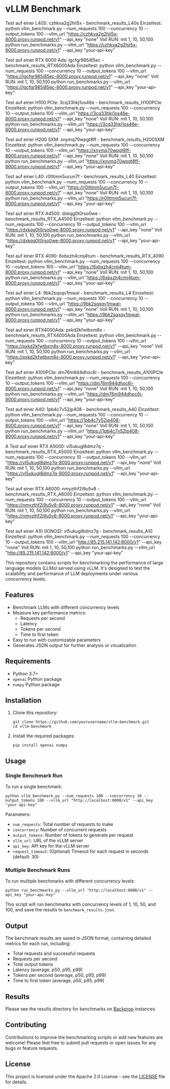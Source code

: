 # vLLM Benchmark


Test auf einer L40S: czhkva2g2hii5x - benchmark_results_L40s
Einzeltest:
python vllm_benchmark.py --num_requests 100 --concurrency 10 --output_tokens 100 --vllm_url "https://czhkva2g2hii5x-8000.proxy.runpod.net/v1" --api_key "none"
Voll RUN: mit 1, 10, 50,100
python run_benchmarks.py --vllm_url "https://czhkva2g2hii5x-8000.proxy.runpod.net/v1" --api_key "your-api-key"


Test auf einer RTX 6000 Ada: lgcfgr985i85ec - benchmark_results_RTX6000Ada
Einzeltest:
python vllm_benchmark.py --num_requests 100 --concurrency 10 --output_tokens 100 --vllm_url "https://lgcfgr985i85ec-8000.proxy.runpod.net/v1" --api_key "none"
Voll RUN: mit 1, 10, 50,100
python run_benchmarks.py --vllm_url "https://lgcfgr985i85ec-8000.proxy.runpod.net/v1" --api_key "your-api-key"

Test auf einer H100 PCIe: 3cq33hkj1os46e - benchmark_results_H100PCIe
Einzeltest:
python vllm_benchmark.py --num_requests 100 --concurrency 10 --output_tokens 100 --vllm_url "https://3cq33hkj1os46e-8000.proxy.runpod.net/v1" --api_key "none"
Voll RUN: mit 1, 10, 50,100
python run_benchmarks.py --vllm_url "https://3cq33hkj1os46e-8000.proxy.runpod.net/v1" --api_key "your-api-key"

Test auf einer H200 SXM: xnymq70wpgt8ff - benchmark_results_H200SXM
Einzeltest:
python vllm_benchmark.py --num_requests 100 --concurrency 10 --output_tokens 100 --vllm_url "https://xnymq70wpgt8ff-8000.proxy.runpod.net/v1" --api_key "none"
Voll RUN: mit 1, 10, 50,100
python run_benchmarks.py --vllm_url "https://xnymq70wpgt8ff-8000.proxy.runpod.net/v1" --api_key "your-api-key"

Test auf einer L40: r0lttmm5ucun7f - benchmark_results_L40
Einzeltest:
python vllm_benchmark.py --num_requests 100 --concurrency 10 --output_tokens 100 --vllm_url "https://r0lttmm5ucun7f-8000.proxy.runpod.net/v1" --api_key "none"
Voll RUN: mit 1, 10, 50,100
python run_benchmarks.py --vllm_url "https://r0lttmm5ucun7f-8000.proxy.runpod.net/v1" --api_key "your-api-key"

Test auf einer RTX A4500: dxkqg0t0rso0we - benchmark_results_RTX_A4500
Einzeltest:
python vllm_benchmark.py --num_requests 100 --concurrency 10 --output_tokens 100 --vllm_url "https://dxkqg0t0rso0we-8000.proxy.runpod.net/v1" --api_key "none"
Voll RUN: mit 1, 10, 50,100
python run_benchmarks.py --vllm_url "https://dxkqg0t0rso0we-8000.proxy.runpod.net/v1" --api_key "your-api-key"

Test auf einer RTX 4090: 6xbxzh4cmj4tum - benchmark_results_RTX_4090
Einzeltest:
python vllm_benchmark.py --num_requests 100 --concurrency 10 --output_tokens 100 --vllm_url "https://6xbxzh4cmj4tum-8000.proxy.runpod.net/v1" --api_key "none"
Voll RUN: mit 1, 10, 50,100
python run_benchmarks.py --vllm_url "https://6xbxzh4cmj4tum-8000.proxy.runpod.net/v1" --api_key "your-api-key"

Test auf einer L4: 9bk2sqxqv1mwal - benchmark_results_L4
Einzeltest:
python vllm_benchmark.py --num_requests 100 --concurrency 10 --output_tokens 100 --vllm_url "https://9bk2sqxqv1mwal-8000.proxy.runpod.net/v1" --api_key "none"
Voll RUN: mit 1, 10, 50,100
python run_benchmarks.py --vllm_url "https://9bk2sqxqv1mwal-8000.proxy.runpod.net/v1" --api_key "your-api-key"

Test auf einer RTX4000Ada: pxkd2kfwtbxm8x - benchmark_results_RTX4000Ada
Einzeltest:
python vllm_benchmark.py --num_requests 100 --concurrency 10 --output_tokens 100 --vllm_url "https://pxkd2kfwtbxm8x-8000.proxy.runpod.net/v1" --api_key "none"
Voll RUN: mit 1, 10, 50,100
python run_benchmarks.py --vllm_url "https://pxkd2kfwtbxm8x-8000.proxy.runpod.net/v1" --api_key "your-api-key"

Test auf einer A100PCIe: dm76m944dhoc6i - benchmark_results_A100PCIe
Einzeltest:
python vllm_benchmark.py --num_requests 100 --concurrency 10 --output_tokens 100 --vllm_url "https://dm76m944dhoc6i-8000.proxy.runpod.net/v1" --api_key "none"
Voll RUN: mit 1, 10, 50,100
python run_benchmarks.py --vllm_url "https://dm76m944dhoc6i-8000.proxy.runpod.net/v1" --api_key "your-api-key"

Test auf einer A40: 1pb4c7v52jp408 - benchmark_results_A40
Einzeltest:
python vllm_benchmark.py --num_requests 100 --concurrency 10 --output_tokens 100 --vllm_url "https://1pb4c7v52jp408-8000.proxy.runpod.net/v1" --api_key "none"
Voll RUN: mit 1, 10, 50,100
python run_benchmarks.py --vllm_url "https://1pb4c7v52jp408-8000.proxy.runpod.net/v1" --api_key "your-api-key"

A
Test auf einer RTX A5000: vl5ukugl8dmz7q - benchmark_results_RTX_A5000
Einzeltest:
python vllm_benchmark.py --num_requests 100 --concurrency 10 --output_tokens 100 --vllm_url "https://vl5ukugl8dmz7q-8000.proxy.runpod.net/v1" --api_key "none"
Voll RUN: mit 1, 10, 50,100
python run_benchmarks.py --vllm_url "https://vl5ukugl8dmz7q-8000.proxy.runpod.net/v1" --api_key "your-api-key"

Test auf einer RTX A6000: nmyzthf2i9u5v8 - benchmark_results_RTX_A6000
Einzeltest:
python vllm_benchmark.py --num_requests 100 --concurrency 10 --output_tokens 100 --vllm_url "https://nmyzthf2i9u5v8-8000.proxy.runpod.net/v1" --api_key "none"
Voll RUN: mit 1, 10, 50,100
python run_benchmarks.py --vllm_url "https://nmyzthf2i9u5v8-8000.proxy.runpod.net/v1" --api_key "your-api-key"

Test auf einer A10 (IONOS): vl5ukugl8dmz7q - benchmark_results_A10
Einzeltest:
python vllm_benchmark.py --num_requests 100 --concurrency 10 --output_tokens 100 --vllm_url "http://85.215.141.142:8000/v1" --api_key "none"
Voll RUN: mit 1, 10, 50,100
python run_benchmarks.py --vllm_url "http://85.215.141.142:8000/v1" --api_key "your-api-key"




















This repository contains scripts for benchmarking the performance of large language models (LLMs) served using vLLM. It's designed to test the scalability and performance of LLM deployments under various concurrency levels.

## Features

- Benchmark LLMs with different concurrency levels
- Measure key performance metrics:
  - Requests per second
  - Latency
  - Tokens per second
  - Time to first token
- Easy to run with customizable parameters
- Generates JSON output for further analysis or visualization

## Requirements

- Python 3.7+
- `openai` Python package
- `numpy` Python package

## Installation

1. Clone this repository:
   ```
   git clone https://github.com/yourusername/vllm-benchmark.git
   cd vllm-benchmark
   ```

2. Install the required packages:
   ```
   pip install openai numpy
   ```

## Usage

### Single Benchmark Run

To run a single benchmark:

```
python vllm_benchmark.py --num_requests 100 --concurrency 10 --output_tokens 100 --vllm_url "http://localhost:8000/v1" --api_key "your-api-key"
```

Parameters:
- `num_requests`: Total number of requests to make
- `concurrency`: Number of concurrent requests
- `output_tokens`: Number of tokens to generate per request
- `vllm_url`: URL of the vLLM server
- `api_key`: API key for the vLLM server
- `request_timeout`: (Optional) Timeout for each request in seconds (default: 30)

### Multiple Benchmark Runs

To run multiple benchmarks with different concurrency levels:

```
python run_benchmarks.py --vllm_url "http://localhost:8000/v1" --api_key "your-api-key"
```

This script will run benchmarks with concurrency levels of 1, 10, 50, and 100, and save the results to `benchmark_results.json`.

## Output

The benchmark results are saved in JSON format, containing detailed metrics for each run, including:

- Total requests and successful requests
- Requests per second
- Total output tokens
- Latency (average, p50, p95, p99)
- Tokens per second (average, p50, p95, p99)
- Time to first token (average, p50, p95, p99)

## Results

Please see the results directory for benchmarks on [Backprop](https://backprop.co) instances.

## Contributing

Contributions to improve the benchmarking scripts or add new features are welcome! Please feel free to submit pull requests or open issues for any bugs or feature requests.

## License

This project is licensed under the Apache 2.0 License - see the [LICENSE](LICENSE) file for details.

